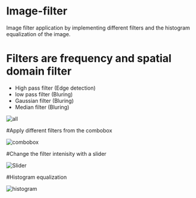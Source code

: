 # Image-filter
Image filter application by implementing different filters and the histogram  equalization of the image.


# Filters are frequency and spatial domain filter
- High pass filter (Edge detection)
- low pass filter  (Bluring)
- Gaussian filter  (Bluring)
- Median filter    (Bluring)

![all](https://user-images.githubusercontent.com/61357643/169042154-9d5d3958-dfe2-4ba5-aff1-5b7cbee12aac.jpeg)

 #Apply different filters from the combobox
 
 ![combobox](https://user-images.githubusercontent.com/61357643/169042857-a19386ac-21f7-4248-b1da-8e886ae8ca7d.jpeg)
 
 #Change the filter intenisity with a slider 
 
 ![Slider](https://user-images.githubusercontent.com/61357643/169042956-eec6327c-a607-483c-8503-597d967d3e99.jpeg)
 
 #Histogram equalization 
 
 ![histogram](https://user-images.githubusercontent.com/61357643/169043674-5c9816ed-5faa-4125-9872-b6821f3b2c29.jpeg)



 

